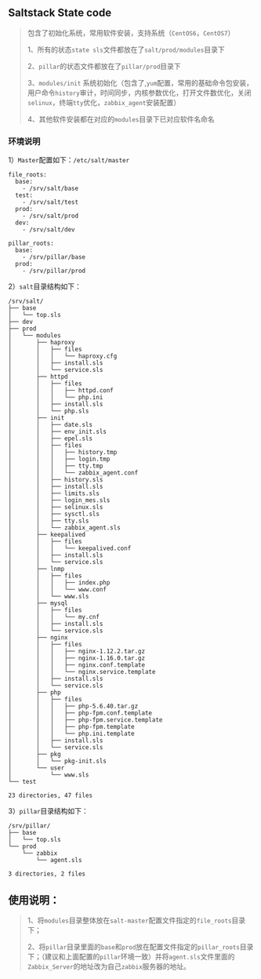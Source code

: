 ## Saltstack State code
>包含了初始化系统，常用软件安装，支持系统（`CentOS6`，`CentOS7`）
>
>1、所有的状态`state sls`文件都放在了`salt/prod/modules`目录下
>
>2、`pillar`的状态文件都放在了`pillar/prod`目录下
>
>3、`modules/init` 系统初始化（包含了,`yum`配置，常用的基础命令包安装，用户命令`history`审计，时间同步，内核参数优化，打开文件数优化，关闭`selinux`，终端`tty`优化，`zabbix_agent`安装配置）
>
>4、其他软件安装都在对应的`modules`目录下已对应软件名命名


### 环境说明
1）`Master`配置如下：`/etc/salt/master`
```
file_roots:
  base:
    - /srv/salt/base
  test:
    - /srv/salt/test
  prod:
    - /srv/salt/prod
  dev:
    - /srv/salt/dev

pillar_roots:
  base:
    - /srv/pillar/base
  prod:
    - /srv/pillar/prod
```

2）`salt`目录结构如下：
```
/srv/salt/
├── base
│   └── top.sls
├── dev
├── prod
│   └── modules
│       ├── haproxy
│       │   ├── files
│       │   │   └── haproxy.cfg
│       │   ├── install.sls
│       │   └── service.sls
│       ├── httpd
│       │   ├── files
│       │   │   ├── httpd.conf
│       │   │   └── php.ini
│       │   ├── install.sls
│       │   └── php.sls
│       ├── init
│       │   ├── date.sls
│       │   ├── env_init.sls
│       │   ├── epel.sls
│       │   ├── files
│       │   │   ├── history.tmp
│       │   │   ├── login.tmp
│       │   │   ├── tty.tmp
│       │   │   └── zabbix_agent.conf
│       │   ├── history.sls
│       │   ├── install.sls
│       │   ├── limits.sls
│       │   ├── login_mes.sls
│       │   ├── selinux.sls
│       │   ├── sysctl.sls
│       │   ├── tty.sls
│       │   └── zabbix_agent.sls
│       ├── keepalived
│       │   ├── files
│       │   │   └── keepalived.conf
│       │   ├── install.sls
│       │   └── service.sls
│       ├── lnmp
│       │   ├── files
│       │   │   ├── index.php
│       │   │   └── www.conf
│       │   └── www.sls
│       ├── mysql
│       │   ├── files
│       │   │   └── my.cnf
│       │   ├── install.sls
│       │   └── service.sls
│       ├── nginx
│       │   ├── files
│       │   │   ├── nginx-1.12.2.tar.gz
│       │   │   ├── nginx-1.16.0.tar.gz
│       │   │   ├── nginx.conf.template
│       │   │   └── nginx.service.template
│       │   ├── install.sls
│       │   └── service.sls
│       ├── php
│       │   ├── files
│       │   │   ├── php-5.6.40.tar.gz
│       │   │   ├── php-fpm.conf.template
│       │   │   ├── php-fpm.service.template
│       │   │   ├── php-fpm.template
│       │   │   └── php.ini.template
│       │   ├── install.sls
│       │   └── service.sls
│       ├── pkg
│       │   └── pkg-init.sls
│       └── user
│           └── www.sls
└── test

23 directories, 47 files
```
3）`pillar`目录结构如下：
```
/srv/pillar/
├── base
│   └── top.sls
└── prod
    └── zabbix
        └── agent.sls

3 directories, 2 files
```
## 使用说明：
> 1、将`modules`目录整体放在`salt-master`配置文件指定的`file_roots`目录下；
>
> 2、将`pillar`目录里面的`base`和`prod`放在配置文件指定的`pillar_roots`目录下；（建议和上面配置的`pillar`环境一致）并将`agent.sls`文件里面的`Zabbix_Server`的地址改为自己`zabbix`服务器的地址。